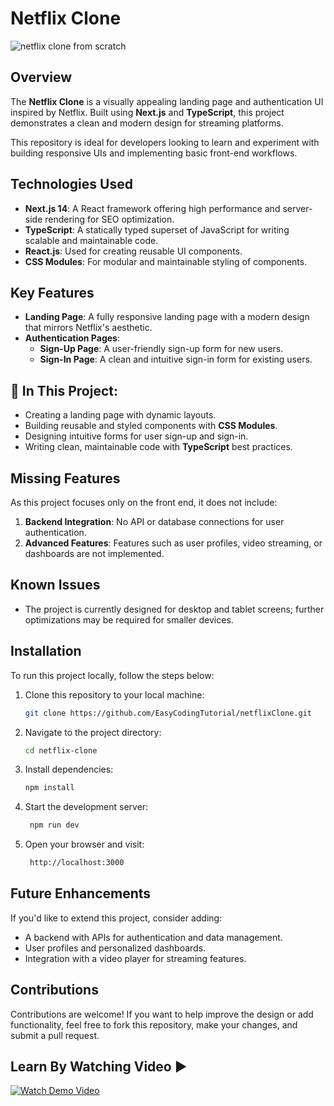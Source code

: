  # Netflix Clone
 ![netflix clone from scratch](https://github.com/user-attachments/assets/77f20d16-26f3-4f98-8201-25667d043b4b)


## Overview  
The **Netflix Clone** is a visually appealing landing page and authentication UI inspired by Netflix. Built using **Next.js** and **TypeScript**, this project demonstrates a clean and modern design for streaming platforms.  

This repository is ideal for developers looking to learn and experiment with building responsive UIs and implementing basic front-end workflows.  

## Technologies Used  
- **Next.js 14**: A React framework offering high performance and server-side rendering for SEO optimization.  
- **TypeScript**: A statically typed superset of JavaScript for writing scalable and maintainable code.  
- **React.js**: Used for creating reusable UI components.  
- **CSS Modules**: For modular and maintainable styling of components.  

## Key Features  
- **Landing Page**: A fully responsive landing page with a modern design that mirrors Netflix's aesthetic.  
- **Authentication Pages**:  
  - **Sign-Up Page**: A user-friendly sign-up form for new users.  
  - **Sign-In Page**: A clean and intuitive sign-in form for existing users.  

## 📌 In This Project:  
- Creating a landing page with dynamic layouts.  
- Building reusable and styled components with **CSS Modules**.  
- Designing intuitive forms for user sign-up and sign-in.  
- Writing clean, maintainable code with **TypeScript** best practices.  

## Missing Features  
As this project focuses only on the front end, it does not include:  
1. **Backend Integration**: No API or database connections for user authentication.  
2. **Advanced Features**: Features such as user profiles, video streaming, or dashboards are not implemented.  

## Known Issues  
- The project is currently designed for desktop and tablet screens; further optimizations may be required for smaller devices.  

## Installation  
To run this project locally, follow the steps below:  

1. Clone this repository to your local machine:  
   ```bash  
   git clone https://github.com/EasyCodingTutorial/netflixClone.git
    ```
2. Navigate to the project directory:
   ```bash  
   cd netflix-clone  
    ```
3. Install dependencies:
   ```bash  
   npm install  
    ```
4. Start the development server:
   ```bash  
    npm run dev  
    ```
5. Open your browser and visit:
   ```bash  
    http://localhost:3000  
    ```

## Future Enhancements
If you'd like to extend this project, consider adding:
  - A backend with APIs for authentication and data management.
  - User profiles and personalized dashboards.
  - Integration with a video player for streaming features.



## Contributions
Contributions are welcome! If you want to help improve the design or add functionality, feel free to fork this repository, make your changes, and submit a pull request.



## Learn By Watching Video ▶️
[![Watch Demo Video](https://img.youtube.com/vi/2tZL7bgK9uk/maxresdefault.jpg)](https://www.youtube.com/watch?v=2tZL7bgK9uk)
